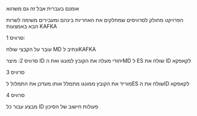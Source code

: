 אומנם בעברית אבל זה גם משהוא


הפרויקט מחולק לסרוויסים שמחלקים את האחריות בינהם ומעבירים משימה לשרות הבא באמצעות KAFKA

סרוויס 1:

עובר על הקבצי
שולח MD ונתיב לKAFKA

סרוויס 2:
מיצר ID יחודי
מעלה את הקובץ למונגו ואת הMD ל ES
שולח את ID לקאפקא

סרוויס 3

מוריד את הקובץ ממונגו
מתמלל אותו
מעדכן את התמלול לES
שולח את הID לקאפקא

סרוויס 4

מבצע עבור כל ID פעולות חישוב של הסיכון